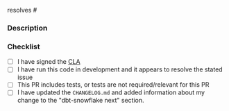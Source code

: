 resolves #

<!---
  Include the number of the issue addressed by this PR above if applicable.
  PRs for code changes without an associated issue *will not be merged*.
  See CONTRIBUTING.md for more information.

  Example:
    resolves #1234
-->

### Description

<!--- Describe the Pull Request here -->

### Checklist

- [ ] I have signed the [CLA](https://docs.getdbt.com/docs/contributor-license-agreements)
- [ ] I have run this code in development and it appears to resolve the stated issue
- [ ] This PR includes tests, or tests are not required/relevant for this PR
- [ ] I have updated the `CHANGELOG.md` and added information about my change to the "dbt-snowflake next" section.
